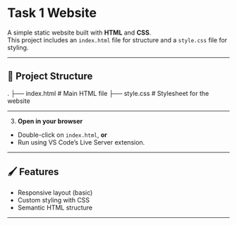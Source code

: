 # Task 1 Website

A simple static website built with **HTML** and **CSS**.  
This project includes an `index.html` file for structure and a `style.css` file for styling.

---

## 📂 Project Structure

.
├── index.html # Main HTML file
├── style.css # Stylesheet for the website


---

3. **Open in your browser**
- Double-click on `index.html`, **or**
- Run using VS Code’s Live Server extension.

---

## 🖌️ Features
- Responsive layout (basic)
- Custom styling with CSS
- Semantic HTML structure

---
